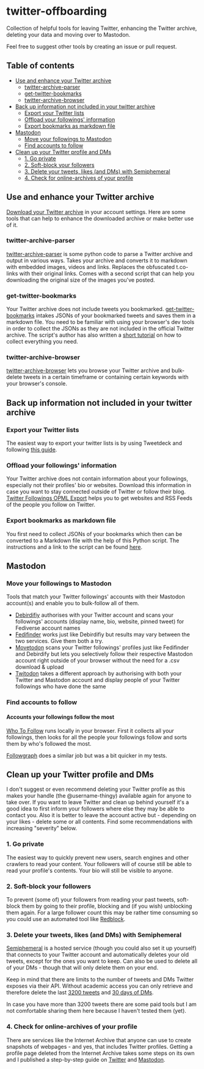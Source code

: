 # twitter-offboarding
Collection of helpful tools for leaving Twitter, enhancing the Twitter archive, deleting your data and moving over to Mastodon.

Feel free to suggest other tools by creating an issue or pull request.

## Table of contents
  - [Use and enhance your Twitter archive](#use-and-enhance-your-twitter-archive)
    * [twitter-archive-parser](#twitter-archive-parser)
    * [get-twitter-bookmarks](#get-twitter-bookmarks)
    * [twitter-archive-browser](#twitter-archive-browser)
  - [Back up information not included in your twitter archive](#back-up-information-not-included-in-your-twitter-archive)
    * [Export your Twitter lists](#export-your-twitter-lists)
    * [Offload your followings' information](#offload-your-followings-information)
    * [Export bookmarks as markdown file](#export-bookmarks-as-markdown-file)
  - [Mastodon](#mastodon)
    * [Move your followings to Mastodon](#move-your-followings-to-mastodon)
    * [Find accounts to follow](#find-accounts-to-follow)
  - [Clean up your Twitter profile and DMs](#clean-up-your-twitter-profile-and-dms)
    * [1. Go private](#1-go-private)
    * [2. Soft-block your followers](#2-soft-block-your-followers)
    * [3. Delete your tweets, likes (and DMs) with Semiphemeral](#3-delete-your-tweets-likes-and-dms-with-semiphemeral)
    * [4. Check for online-archives of your profile](#4-check-for-online-archives-of-your-profile)

## Use and enhance your Twitter archive
[Download your Twitter archive](https://twitter.com/settings/download_your_data) in your account settings. Here are some tools that can help to enhance the downloaded archive or make better use of it.

### twitter-archive-parser
[twitter-archive-parser](https://github.com/timhutton/twitter-archive-parser) is some python code to parse a Twitter archive and output in various ways. Takes your archive and converts it to markdown with embedded images, videos and links. Replaces the obfuscated t.co-links with their original links. Comes with a second script that can help you downloading the original size of the images you've posted.

### get-twitter-bookmarks
Your Twitter archive does not include tweets you bookmarked. [get-twitter-bookmarks](https://gist.github.com/divyajyotiuk/9fb29c046e1dfcc8d5683684d7068efe) intakes JSONs of your bookmarked tweets and saves them in a markdown file. You need to be familiar with using your browser's dev tools in order to collect the JSONs as they are not included in the official Twitter archive. The script's author has also written a [short tutorial](https://dev.to/divyajyotiuk/exporting-your-twitter-bookmarks-in-markdown-file-19bj) on how to collect everything you need.

### twitter-archive-browser
[twitter-archive-browser](https://sk22.github.io/twitter-archive-browser/) lets you browse your Twitter archive and bulk-delete tweets in a certain timeframe or containing certain keywords with your browser's console.

## Back up information not included in your twitter archive
### Export your Twitter lists
The easiest way to export your twitter lists is by using Tweetdeck and following [this guide](https://www.makeuseof.com/tag/backup-export-twitter-lists/).

### Offload your followings' information
Your Twitter archive does not contain information about your followings, especially not their profiles' bio or websites. Download this information in case you want to stay connected outside of Twitter or follow their blog. [Twitter Followings OPML Export](http://opml.glitch.me/) helps you to get websites and RSS Feeds of the people you follow on Twitter.

### Export bookmarks as markdown file
You first need to collect JSONs of your bookmarks which then can be converted to a Markdown file with the help of this Python script. The instructions and a link to the script can be found [here](https://dev.to/divyajyotiuk/exporting-your-twitter-bookmarks-in-markdown-file-19bj).

## Mastodon

### Move your followings to Mastodon
Tools that match your Twitter followings' accounts with their Mastodon account(s) and enable you to bulk-follow all of them.

- [Debirdifiy](https://pruvisto.org/debirdify/) authorises with your Twitter account and scans your followings' accounts (display name, bio, website, pinned tweet) for Fediverse account names
- [Fedifinder](https://fedifinder.glitch.me) works just like Debirdifiy but results may vary between the two services. Give them both a try.
- [Movetodon](https://www.movetodon.org/) scans your Twitter followings' profiles just like Fedifinder and Debirdify but lets you selectively follow their respective Mastodon account right outside of your browser without the need for a .csv download & upload
- [Twitodon](https://twitodon.com/) takes a different approach by authorising with both your Twitter and Mastodon account and display people of your Twitter followings who have done the same

### Find accounts to follow
#### Accounts your followings follow the most
[Who To Follow](https://whotofollow.tibor.net/) runs locally in your browser. First it collects all your followings, then looks for all the people your followings follow and sorts them by who's followed the most.

[Followgraph](https://followgraph.vercel.app/) does a similar job but was a bit quicker in my tests.

## Clean up your Twitter profile and DMs
I don't suggest or even recommend deleting your Twitter profile as this makes your handle (the @username-thingy) available again for anyone to take over. If you want to leave Twitter and clean up behind yourself it's a good idea to first inform your followers where else they may be able to contact you. Also it is better to leave the account active but - depending on your likes - delete some or all contents. Find some recommendations with increasing "severity" below.

### 1. Go private
The easiest way to quickly prevent new users, search engines and other crawlers to read your content. Your followers will of course still be able to read your profile's contents. Your bio will still be visible to anyone.

### 2. Soft-block your followers
To prevent (some of) your followers from reading your past tweets, soft-block them by going to their profile, blocking and (if you wish) unblocking them again. For a large follower count this may be rather time consuming so you could use an automated tool like [Redblock](https://github.com/gaeulbyul/RedBlock/blob/main/README.en.md).

### 3. Delete your tweets, likes (and DMs) with Semiphemeral
[Semiphemeral](https://github.com/micahflee/semiphemeral) is a hosted service (though you could also set it up yourself) that connects to your Twitter account and automatically deletes your old tweets, except for the ones you want to keep. Can also be used to delete all of your DMs - though that will only delete them on your end.

Keep in mind that there are limits to the number of tweets and DMs Twitter exposes via their API. Without academic access you can only retrieve and therefore delete the last [3200 tweets](https://github.com/micahflee/semiphemeral) and [30 days of DMs](https://twittercommunity.com/t/retrieving-older-than-30-days-direct-messages-direct-messages-events-list/104901).

In case you have more than 3200 tweets there are some paid tools but I am not comfortable sharing them here because I haven't tested them (yet).

### 4. Check for online-archives of your profile
There are services like the Internet Archive that anyone can use to create snapshots of webpages - and yes, that includes Twitter profiles. Getting a profile page deleted from the Internet Archive takes some steps on its own and I published a step-by-step guide on [Twitter](https://twitter.com/achisto/status/1591065125167190018?s=20&t=KeqeI8H7lVPlrdyAzlegDg) and [Mastodon](https://mastodon.social/@achisto/109325841635487550).
